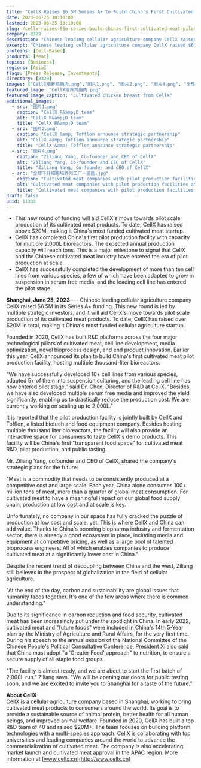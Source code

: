 ```yaml
---
title: "CellX Raises $6.5M Series A+ to Build China's First Cultivated Meat Pilot Facility"
date: 2023-06-25 18:10:00
lastmod: 2023-06-25 18:10:00
slug: /cellx-raises-65m-series-build-chinas-first-cultivated-meat-pilot-facility
company: 8329
description: "Chinese leading cellular agriculture company CellX raised $6.5M in its Series A+ funding"
excerpt: "Chinese leading cellular agriculture company CellX raised $6.5M in its Series A+ funding"
proteins: [Cell-Based]
products: [Meat]
topics: [Business]
regions: [Asia]
flags: [Press Release, Investments]
directory: [8329]
images: ["CellX培养鸡胸肉.png","图片1.png", "图片2.png", "图片4.png", "全球千升细胞培养肉工厂一览图.jpg"]
featured_image: "CellX培养鸡胸肉.png"
featured_image_caption: "Cultivated chicken breast from CellX"
additional_images:
  - src: "图片1.png"
    caption: "CellX R&amp;D team"
    alt: "CellX R&amp;D team"
    title: "CellX R&amp;D team"
  - src: "图片2.png"
    caption: "CellX &amp; Tofflon announce strategic partnership"
    alt: "CellX &amp; Tofflon announce strategic partnership"
    title: "CellX &amp; Tofflon announce strategic partnership"
  - src: "图片4.png"
    caption: "Ziliang Yang, Co-founder and CEO of CellX"
    alt: "Ziliang Yang, Co-founder and CEO of CellX"
    title: "Ziliang Yang, Co-founder and CEO of CellX"
  - src: "全球千升细胞培养肉工厂一览图.jpg"
    caption: "Cultivated meat companies with pilot production facilities at thousand-liter scale"
    alt: "Cultivated meat companies with pilot production facilities at thousand-liter scale"
    title: "Cultivated meat companies with pilot production facilities at thousand-liter scale"
draft: false
uuid: 11333
---
```

-   This new round of funding will aid CellX\'s move towards pilot scale
    production of its cultivated meat products. To date, CellX has
    raised above \$20M, making it China\'s most funded cultivated meat
    startup. 
-   CellX has completed China\'s first pilot production facility with
    capacity for multiple 2,000L bioreactors. The expected annual
    production capacity will reach tons. This is a major milestone to
    signal that CellX and the Chinese cultivated meat industry have
    entered the era of pilot production at scale.
-   CellX has successfully completed the development of more than ten
    cell lines from various species, a few of which have been adapted to
    grow in suspension in serum free media, and the leading cell line
    has entered the pilot stage.

**Shanghai, June 25, 2023** --- Chinese leading cellular agriculture
company CellX raised \$6.5M in its Series A+ funding. This new round is
led by multiple strategic investors, and it will aid CellX\'s move
towards pilot scale production of its cultivated meat products. To date,
CellX has raised over \$20M in total, making it China\'s most funded
cellular agriculture startup.

Founded in 2020, CellX has built R&D platforms across the four major
technological pillars of cultivated meat, cell line development, media
optimization, novel bioprocess design, and end product innovation.
Earlier this year, CellX announced its plan to build China\'s first
cultivated meat pilot production facility, hosting multiple
thousand-liter bioreactors.

\"We have successfully developed 10+ cell lines from various species,
adapted 5+ of them into suspension culturing, and the leading cell line
has now entered pilot stage.\" said Dr. Chen, Director of R&D at CellX.
\"Besides, we have also developed multiple serum free media and improved
the yield significantly, enabling us to drastically reduce the
production cost. We are currently working on scaling up to 2,000L.\"

It is reported that the pilot production facility is jointly built by
CellX and Tofflon, a listed biotech and food equipment company. Besides
hosting multiple thousand liter bioreactors, the facility will also
provide an interactive space for consumers to taste CellX's demo
products. This facility will be China\'s first \"transparent food
space\" for cultivated meat R&D, pilot production, and public tasting.

Mr. Ziliang Yang, cofounder and CEO of CellX, shared the company\'s
strategic plans for the future:

\"Meat is a commodity that needs to be consistently produced at a
competitive cost and large scale. Each year, China alone consumes 100+
million tons of meat, more than a quarter of global meat consumption.
For cultivated meat to have a meaningful impact on our global food
supply chain, production at low cost and at scale is key.

Unfortunately, no company in our space has fully cracked the puzzle of
production at low cost and scale, yet. This is where CellX and China can
add value. Thanks to China\'s booming biopharma industry and
fermentation sector, there is already a good ecosystem in place,
including media and equipment at competitive pricing, as well as a large
pool of talented bioprocess engineers. All of which enables companies to
produce cultivated meat at a significantly lower cost in China.\"

Despite the recent trend of decoupling between China and the west,
Ziliang still believes in the prospect of globalization in the field of
cellular agriculture.

\"At the end of the day, carbon and sustainability are global issues
that humanity faces together. It\'s one of the few areas where there is
common understanding.\"

Due to its significance in carbon reduction and food security,
cultivated meat has been increasingly put under the spotlight in China.
In early 2022, cultivated meat and \"future foods\" were included in
China\'s 14th 5-Year plan by the Ministry of Agriculture and Rural
Affairs, for the very first time. During his speech to the annual
session of the National Committee of the Chinese People's Political
Consultative Conference, President Xi also said that China must adopt "a
'Greater Food' approach" to nutrition, to ensure a secure supply of all
staple food groups.

\"The facility is almost ready, and we are about to start the first
batch of 2,000L run.\" Ziliang says. \"We will be opening our doors for
public tasting soon, and we are excited to invite you to Shanghai for a
taste of the future.\"

**About CellX**\
CellX is a cellular agriculture company based in Shanghai, working to
bring cultivated meat products to consumers around the world. Its goal
is to provide a sustainable source of animal protein, better health for
all human beings, and improved animal welfare. Founded in 2020, CellX
has built a top R&D team of 40 and raised \$20M+. The team focuses on
building platform technologies with a multi-species approach. CellX is
collaborating with top universities and leading companies around the
world to advance the commercialization of cultivated meat. The company
is also accelerating market launch and cultivated meat approval in the
APAC region. More information at [www.cellx.cn](http://www.cellx.cn)
